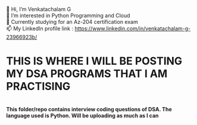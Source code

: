👋 Hi, I’m Venkatachalam G<br>
👀 I’m interested in Python Programming and Cloud<br>
🌱 Currently studying for an Az-204 certification exam<br>
📫 My LinkedIn profile link : https://www.linkedin.com/in/venkatachalam-g-23966923b/<br>
<h1 style = "font-color:blue"> THIS IS WHERE I WILL BE POSTING MY DSA PROGRAMS THAT I AM PRACTISING</h1><br>
<b font-size:20>This folder/repo contains interview coding questions of DSA. The language used is Python. Will be uploading as much as I can</b>
